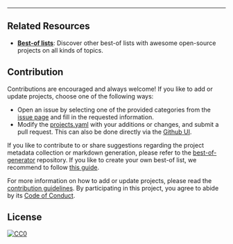 
---

## Related Resources

- [**Best-of lists**](https://best-of.org): Discover other best-of lists with awesome open-source projects on all kinds of topics.

## Contribution

Contributions are encouraged and always welcome! If you like to add or update projects, choose one of the following ways:

- Open an issue by selecting one of the provided categories from the [issue page](https://github.com/msadowski/best-of-awesome-wr/issues/new/choose) and fill in the requested information.
- Modify the [projects.yaml](https://github.com/msadowski/best-of-awesome-wr/blob/main/projects.yaml) with your additions or changes, and submit a pull request. This can also be done directly via the [Github UI](https://github.com/msadowski/best-of-awesome-wr/edit/main/projects.yaml).

If you like to contribute to or share suggestions regarding the project metadata collection or markdown generation, please refer to the [best-of-generator](https://github.com/best-of-lists/best-of-generator) repository. If you like to create your own best-of list, we recommend to follow [this guide](https://github.com/best-of-lists/best-of/blob/main/create-best-of-list.md).

For more information on how to add or update projects, please read the [contribution guidelines](https://github.com/msadowski/best-of-awesome-wr/blob/main/CONTRIBUTING.md). By participating in this project, you agree to abide by its [Code of Conduct](https://github.com/msadowski/best-of-awesome-wr/blob/main/.github/CODE_OF_CONDUCT.md).

## License

[![CC0](https://mirrors.creativecommons.org/presskit/buttons/88x31/svg/by-sa.svg)](https://creativecommons.org/licenses/by-sa/4.0/)
